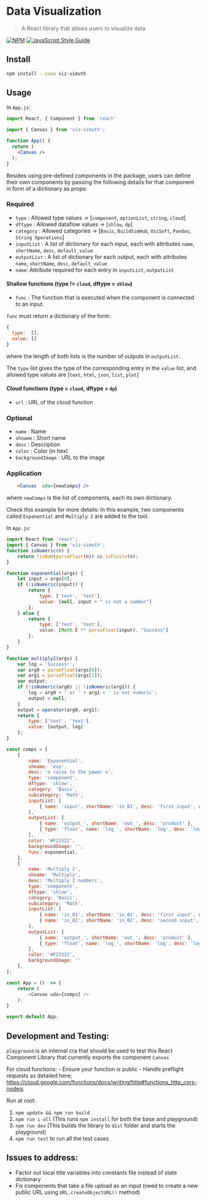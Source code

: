 # Data Visualization
> A React library that allows users to visualize data

[![NPM](https://img.shields.io/npm/v/viz-vimuth.svg)](https://www.npmjs.com/package/viz-vimuth)
[![JavaScript Style Guide](https://img.shields.io/badge/code_style-standard-brightgreen.svg)](https://standardjs.com)

## Install

```bash
npm install --save viz-vimuth
```

## Usage

In `App.js`:
```jsx
import React, { Component } from 'react'

import { Canvas } from 'viz-vimuth';

function App() {
  return (
    <Canvas />
  );
}
```
Besides using pre-defined components in the package, users can define their own components by passing the following details for that component in form of a dictionary as props:

### Required

- `type` : Allowed type values -> [`component`, `optionList`, `string`, `cloud`]
- `dftype` : Allowed dataflow values -> [`shlow`, `dp`]
- `category` : Allowed categories -> [`Basic`, `BuildSimHub`, `OsiSoft`, `Pandas`, `String Operations`]
- `inputList` : A list of dictionary for each input, each with attributes `name`, `shortName`, `desc`, `default_value`
- `outputList` : A list of dictionary for each output, each with attributes `name`, `shortName`, `desc`, `default_value`
- `name`: Attribute required for each entry in `inputList`, `outputList`

#### Shallow functions (type != `cloud`, dftype = `shlow`)

- `func` : The function that is executed when the component is connected to an input. 

`func` must return a dictionary of the form: 

```js
{
  type:  [],
  value: []
}
```

where the length of both lists is the number of outputs in `outputList`. 

The `type` list gives the type of the corresponding entry in the `value` list, and allowed type values are [`text`, `html`, `json`, `list`, `plot`]

#### Cloud functions (type = `cloud`, dftype = `dp`)

- `url` : URL of the cloud function

### Optional

- `name` : Name
- `shname` : Short name
- `desc` : Description
- `color` : Color (in hex)
- `backgroundImage` : URL to the image

### Application

```jsx
    <Canvas  udo={newComps} />
```

where `newComps` is the list of components, each its own dictionary.

Check this example for more details:
In this example, two components called `Exponential` and `Multiply 2` are added to the tool.

In `App.js`:
```js
import React from 'react';
import { Canvas } from 'viz-vimuth';
function isNumeric(n) {
    return !isNaN(parseFloat(n)) && isFinite(n);
}

function exponential(args) {
    let input = args[0];
    if (!isNumeric(input)) {
        return {
            type: ['text', 'text'],
            value: [null, input + " is not a number"]
        };
    } else {
        return {
            type: ['text', 'text'],
            value: [Math.E ** parseFloat(input), "Success"]
        };
    }
}

function multiply2(args) {
    var log = 'Success!';
    var arg0 = parseFloat(args[0]);
    var arg1 = parseFloat(args[1]);
    var output;
    if (!isNumeric(arg0) || !isNumeric(arg1)) {
        log = arg0 + ' or ' + arg1 + ' is not numeric';
        output = null;
    }
    output = operator(arg0, arg1);
    return {
        type: ['text', 'text'],
        value: [output, log]
    };
}

const comps = [
    {
        name: 'Exponential',
        shname: 'exp',
        desc: 'e raise to the power x',
        type: 'component',
        dftype: 'shlow',
        category: 'Basic',
        subcategory: 'Math',
        inputList: [
            { name: 'input', shortName: 'in_01', desc: 'first input', default_value: '10.0' }
        ],
        outputList: [
            { name: 'output_', shortName: 'out_', desc: 'product' },
            { type: 'float', name: 'log_', shortName: 'log', desc: 'log output' }
        ],
        color: '#F23322',
        backgroundImage: '',
        func: exponential,
    },
    {
        name: 'Multiply 2',
        shname: 'Multiply',
        desc: 'Multiply 2 numbers',
        type: 'component',
        dftype: 'shlow',
        category: 'Basic',
        subcategory: 'Math',
        inputList: [
            { name: 'in_01', shortName: 'in_01', desc: 'first input', default_value: '10.0' },
            { name: 'in_02', shortName: 'in_02', desc: 'second input', default_value: '5.0' }
        ],
        outputList: [
            { name: 'output_', shortName: 'out_', desc: 'product' },
            { type: 'float', name: 'log_', shortName: 'log', desc: 'log output' }
        ],
        color: '#F23322',
        backgroundImage: ''
    },
];

const App = ()  => {
    return (
        <Canvas udo={comps} />
    );
}

export default App;

```

## Development and Testing:

`playground` is an internal cra that should be used to test this React Component Library that
currently exports the component `Canvas`

For cloud functions: 
    - Ensure your function is public
    - Handle preflight requests as detailed here;
        https://cloud.google.com/functions/docs/writing/http#functions_http_cors-nodejs
        
Run at root:
1. `npm update && npm run build`
2. `npm run i-all` (This runs `npm install` for both the base and playground)
3. `npm run dev` (This builds the library to `dist` folder and starts the playground)
4. `npm run test` to run all the test cases

## Issues to address:

-   Factor out local title variables into constants file instead of state dictionary
-   Fix components that take a file upload as an input (need to create a new public URL using `URL.createObjectURL()` method)
